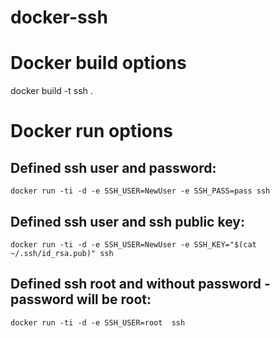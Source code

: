 # docker-ssh

# Docker build options
docker build -t ssh .

# Docker run options
## Defined ssh user and password:
    docker run -ti -d -e SSH_USER=NewUser -e SSH_PASS=pass ssh

## Defined ssh user and ssh public key:
    docker run -ti -d -e SSH_USER=NewUser -e SSH_KEY="$(cat ~/.ssh/id_rsa.pub)" ssh

## Defined ssh root and without password - password will be root:
    docker run -ti -d -e SSH_USER=root  ssh
